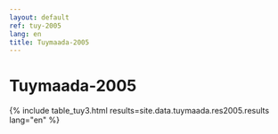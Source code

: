 ```yaml
---
layout: default
ref: tuy-2005
lang: en
title: Tuymaada-2005
---
```

# Tuymaada-2005

{% include table_tuy3.html results=site.data.tuymaada.res2005.results lang="en" %}
